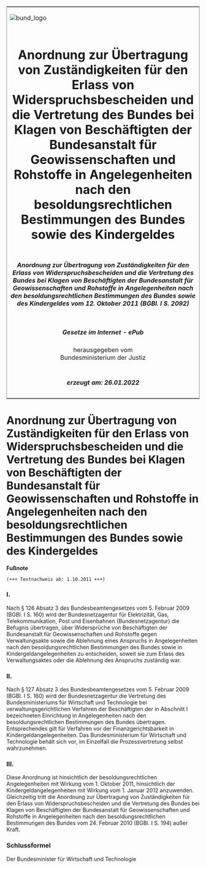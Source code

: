 <span id="DECKBLATT.html"></span>

<table border="0" frame="border" width="100%">

<tr valign="top">

<td align="left">

![bund\_logo](BfJ_2021_Web_de_de.gif)

</td>

<td align="right">

 

</td>

</tr>

<tr align="center" valign="middle">

<td colspan="2">

# Anordnung zur Übertragung von Zuständigkeiten für den Erlass von Widerspruchsbescheiden und die Vertretung des Bundes bei Klagen von Beschäftigten der Bundesanstalt für Geowissenschaften und Rohstoffe in Angelegenheiten nach den besoldungsrechtlichen Bestimmungen des Bundes sowie des Kindergeldes

</td>

</tr>

<tr align="center" valign="middle">

<td colspan="2">

##### Anordnung zur Übertragung von Zuständigkeiten für den Erlass von Widerspruchsbescheiden und die Vertretung des Bundes bei Klagen von Beschäftigten der Bundesanstalt für Geowissenschaften und Rohstoffe in Angelegenheiten nach den besoldungsrechtlichen Bestimmungen des Bundes sowie des Kindergeldes vom 12. Oktober 2011 (BGBl. I S. 2092)

</td>

</tr>

<tr align="center" valign="middle">

<td colspan="2">

  
  

##### Gesetze im Internet - ePub  
  
herausgegeben vom  
Bundesministerium der Justiz

</td>

</tr>

<tr align="center" valign="bottom">

<td colspan="2">

  
  

##### erzeugt am: 26.01.2022

</td>

</tr>

</table>

<span id="BJNR209200011.html"></span>

# Anordnung zur Übertragung von Zuständigkeiten für den Erlass von Widerspruchsbescheiden und die Vertretung des Bundes bei Klagen von Beschäftigten der Bundesanstalt für Geowissenschaften und Rohstoffe in Angelegenheiten nach den besoldungsrechtlichen Bestimmungen des Bundes sowie des Kindergeldes

<div>

  
**Fußnote**

<div class="jnhtml">

<div>

<div class="jurAbsatz">

  

    (+++ Textnachweis ab: 1.10.2011 +++) 

</div>

</div>

</div>

</div>

<span id="BJNR209200011BJNE000100000.html"></span>

### I.  

<div>

<div class="jnhtml">

<div>

<div class="jurAbsatz">

Nach § 126 Absatz 3 des Bundesbeamtengesetzes vom 5. Februar 2009 (BGBl.
I S. 160) wird der Bundesnetzagentur für Elektrizität, Gas,
Telekommunikation, Post und Eisenbahnen (Bundesnetzagentur) die Befugnis
übertragen, über Widersprüche von Beschäftigten der Bundesanstalt für
Geowissenschaften und Rohstoffe gegen Verwaltungsakte sowie die
Ablehnung eines Anspruchs in Angelegenheiten nach den
besoldungsrechtlichen Bestimmungen des Bundes sowie in
Kindergeldangelegenheiten zu entscheiden, soweit sie zum Erlass des
Verwaltungsaktes oder die Ablehnung des Anspruchs zuständig war.

</div>

</div>

</div>

</div>

<span id="BJNR209200011BJNE000200000.html"></span>

### II.  

<div>

<div class="jnhtml">

<div>

<div class="jurAbsatz">

Nach § 127 Absatz 3 des Bundesbeamtengesetzes vom 5. Februar 2009 (BGBl.
I S. 160) wird der Bundesnetzagentur die Vertretung des
Bundesministeriums für Wirtschaft und Technologie bei
verwaltungsgerichtlichen Verfahren der Beschäftigten der in Abschnitt I
bezeichneten Einrichtung in Angelegenheiten nach den
besoldungsrechtlichen Bestimmungen des Bundes übertragen. Entsprechendes
gilt für Verfahren vor der Finanzgerichtsbarkeit in
Kindergeldangelegenheiten. Das Bundesministerium für Wirtschaft und
Technologie behält sich vor, im Einzelfall die Prozessvertretung selbst
wahrzunehmen.

</div>

</div>

</div>

</div>

<span id="BJNR209200011BJNE000300000.html"></span>

### III.  

<div>

<div class="jnhtml">

<div>

<div class="jurAbsatz">

Diese Anordnung ist hinsichtlich der besoldungsrechtlichen
Angelegenheiten mit Wirkung vom 1. Oktober 2011, hinsichtlich der
Kindergeldangelegenheiten mit Wirkung vom 1. Januar 2012 anzuwenden.
Gleichzeitig tritt die Anordnung zur Übertragung von Zuständigkeiten für
den Erlass von Widerspruchsbescheiden und die Vertretung des Bundes bei
Klagen von Beschäftigten der Bundesanstalt für Geowissenschaften und
Rohstoffe in Angelegenheiten nach den besoldungsrechtlichen Bestimmungen
des Bundes vom 24. Februar 2010 (BGBl. I S. 194) außer Kraft.

</div>

</div>

</div>

</div>

<span id="BJNR209200011BJNE000400000.html"></span>

### Schlussformel  

<div>

<div class="jnhtml">

<div>

<div class="jurAbsatz">

<span class="SP">Der Bundesminister für Wirtschaft und
Technologie</span>

</div>

</div>

</div>

</div>
